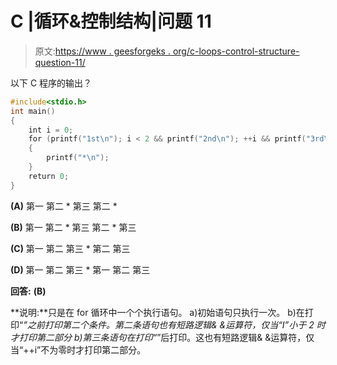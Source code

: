# C |循环&控制结构|问题 11

> 原文:[https://www . geesforgeks . org/c-loops-control-structure-question-11/](https://www.geeksforgeeks.org/c-loops-control-structure-question-11/)

以下 C 程序的输出？

```cpp
#include<stdio.h>
int main()
{
    int i = 0;
    for (printf("1st\n"); i < 2 && printf("2nd\n"); ++i && printf("3rd\n"))
    {
        printf("*\n");
    }
    return 0;
}
```

**(A)** 第一
第二
*
第三
第二
*

**(B)** 第一
第二
*
第三
第二
*
第三

**(C)** 第一
第二
第三
*
第二
第三

**(D)** 第一
第二
第三
*
第一
第二
第三

**回答:** **(B)**

**说明:**只是在 for 循环中一个个执行语句。
a)初始语句只执行一次。
b)在打印“*”之前打印第二个条件。第二条语句也有短路逻辑& &运算符，仅当“I”小于 2 时才打印第二部分
b)第三条语句在打印“*”后打印。这也有短路逻辑& &运算符，仅当“++i”不为零时才打印第二部分。